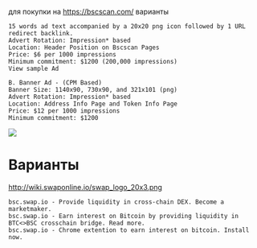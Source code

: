 для покупки на https://bscscan.com/ варианты 

```A. Header Text Ad - (CPM Based)
15 words ad text accompanied by a 20x20 png icon followed by 1 URL redirect backlink.
Advert Rotation: Impression* based 
Location: Header Position on Bscscan Pages 
Price: $6 per 1000 impressions
Minimum commitment: $1200 (200,000 impressions)
View sample Ad

B. Banner Ad - (CPM Based)
Banner Size: 1140x90, 730x90, and 321x101 (png)
Advert Rotation: Impression* based 
Location: Address Info Page and Token Info Page
Price: $12 per 1000 impressions
Minimum commitment: $1200 
```
<img src='https://bscscan.com/images/text-1.jpg?v=20.9.4.1'>

# Варианты
http://wiki.swaponline.io/swap_logo_20x3.png
```
bsc.swap.io - Provide liquidity in cross-chain DEX. Become a marketmaker.
bsc.swap.io - Earn interest on Bitcoin by providing liquidity in BTC<>BSC crosschain bridge. Read more.
bsc.swap.io - Chrome extention to earn interest on bitcoin. Install now.
```
